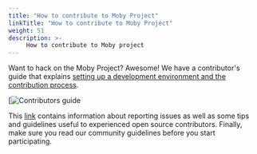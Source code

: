 ```yaml
---
title: "How to contribute to Moby Project"
linkTitle: "How to contribute to Moby Project"
weight: 51
description: >-
     How to contribute to Moby project
---
```


Want to hack on the Moby Project? Awesome! We have a contributor's guide that explains
[setting up a development environment and the contribution
process](https://github.com/moby/moby/tree/master/docs/contributing). 

[![Contributors guide](https://github.com/moby/moby/tree/master/docs/contributing/)

This [link](https://github.com/moby/moby/blob/master/CONTRIBUTING.md#moby-community-guidelines) contains information about reporting issues as well as some tips and guidelines useful to experienced open source contributors. Finally, make sure you read our community guidelines before you start participating.
